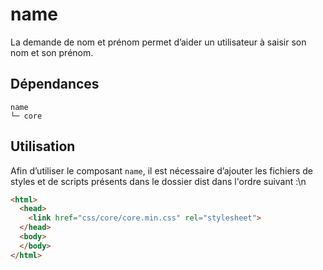 # name

La demande de nom et prénom permet d’aider un utilisateur à saisir son nom et son prénom.

## Dépendances
```shell
name
└─ core
```

## Utilisation
Afin d’utiliser le composant `name`, il est nécessaire d’ajouter les fichiers de styles et de scripts présents dans le dossier dist dans l'ordre suivant :\n
```html
<html>
  <head>
    <link href="css/core/core.min.css" rel="stylesheet">
  </head>
  <body>
  </body>
</html>
```